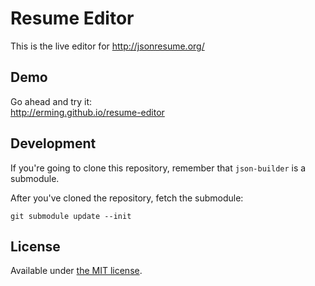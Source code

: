 # Resume Editor

This is the live editor for http://jsonresume.org/

## Demo

Go ahead and try it:  
http://erming.github.io/resume-editor

## Development

If you're going to clone this repository, remember that `json-builder` is a submodule.

After you've cloned the repository, fetch the submodule:

```
git submodule update --init
```

## License

Available under [the MIT license](http://mths.be/mit).
